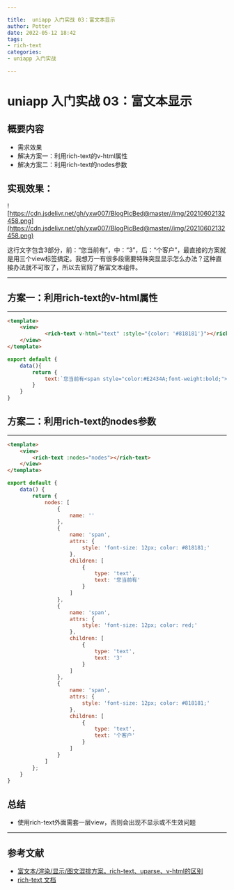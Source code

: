 ```yaml
---

title:  uniapp 入门实战 03：富文本显示
author: Potter
date: 2022-05-12 18:42
tags: 
- rich-text
categories: 
- uniapp 入门实战

---
```


# uniapp 入门实战 03：富文本显示

## 概要内容

- 需求效果
- 解决方案一：利用rich-text的v-html属性
- 解决方案二：利用rich-text的nodes参数

## 实现效果：

![https://cdn.jsdelivr.net/gh/yxw007/BlogPicBed@master//img/20210602132458.png](https://cdn.jsdelivr.net/gh/yxw007/BlogPicBed@master//img/20210602132458.png)

这行文字包含3部分，前：“您当前有”，中：“3”，后：“个客户”，最直接的方案就是用三个view标签搞定。我想万一有很多段需要特殊突显显示怎么办法？这种直接办法就不可取了，所以去官网了解富文本组件。

---

<!--more-->

## 方案一：利用rich-text的v-html属性

---

```html
<template>
	<view>
			<rich-text v-html="text" :style="{color: '#818181'}"></rich-text>
	</view>
</template>
```

```jsx
export default {
	data(){
		return {
			text:`您当前有<span style="color:#E2434A;font-weight:bold;"> 3 </span>个客户`
		}
	}
}
```

## 方案二：利用rich-text的nodes参数

---

```html
<template>
	<view>
		<rich-text :nodes="nodes"></rich-text>
	</view>
</template>
```

```jsx
export default {
	data() {
		return {
			nodes: [
				{
					name: ''
				},
				{
					name: 'span',
					attrs: {
						style: 'font-size: 12px; color: #818181;'
					},
					children: [
						{
							type: 'text',
							text: '您当前有'
						}
					]
				},
				{
					name: 'span',
					attrs: {
						style: 'font-size: 12px; color: red;'
					},
					children: [
						{
							type: 'text',
							text: '3'
						}
					]
				},
				{
					name: 'span',
					attrs: {
						style: 'font-size: 12px; color: #818181;'
					},
					children: [
						{
							type: 'text',
							text: '个客户'
						}
					]
				}
			]
		};
	}
}
```

## 总结

- 使用rich-text外面需套一层view，否则会出现不显示或不生效问题

---

## 参考文献

- [富文本/渲染/显示/图文混排方案。rich-text、uparse、v-html的区别](https://ask.dcloud.net.cn/article/35772)
- [rich-text 文档](https://uniapp.dcloud.io/component/rich-text)

